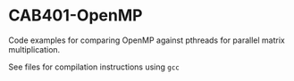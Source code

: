 # CAB401-OpenMP
Code examples for comparing OpenMP against pthreads for parallel matrix multiplication.

See files for compilation instructions using `gcc`
